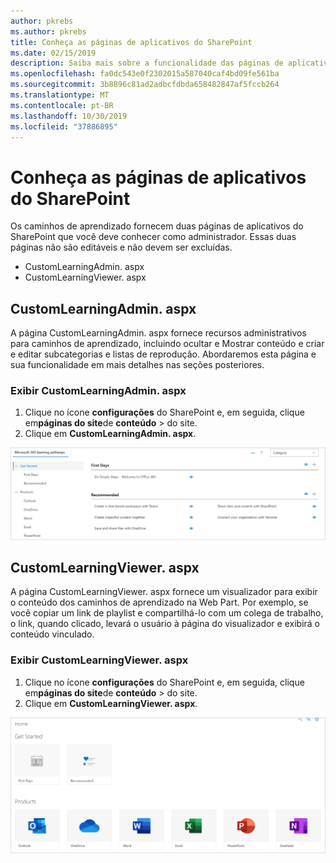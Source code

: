 ```yaml
---
author: pkrebs
ms.author: pkrebs
title: Conheça as páginas de aplicativos do SharePoint
ms.date: 02/15/2019
description: Saiba mais sobre a funcionalidade das páginas de aplicativos do SharePoint nos caminhos de aprendizado do Microsoft 365
ms.openlocfilehash: fa0dc543e0f2302015a587040caf4bd09fe561ba
ms.sourcegitcommit: 3b8896c81ad2adbcfdbda658482847af5fccb264
ms.translationtype: MT
ms.contentlocale: pt-BR
ms.lasthandoff: 10/30/2019
ms.locfileid: "37886895"
---
```

# <a name="get-to-know-the-sharepoint-application-pages"></a>Conheça as páginas de aplicativos do SharePoint

Os caminhos de aprendizado fornecem duas páginas de aplicativos do SharePoint que você deve conhecer como administrador. Essas duas páginas não são editáveis e não devem ser excluídas. 

- CustomLearningAdmin. aspx
- CustomLearningViewer. aspx

## <a name="customlearningadminaspx"></a>CustomLearningAdmin. aspx

A página CustomLearningAdmin. aspx fornece recursos administrativos para caminhos de aprendizado, incluindo ocultar e Mostrar conteúdo e criar e editar subcategorias e listas de reprodução. Abordaremos esta página e sua funcionalidade em mais detalhes nas seções posteriores.

### <a name="view-customlearningadminaspx"></a>Exibir CustomLearningAdmin. aspx

1. Clique no ícone **configurações** do SharePoint e, em seguida, clique em**páginas do site**de **conteúdo** > do site. 
2. Clique em **CustomLearningAdmin. aspx**. 

![CG-adminapppage. png](media/cg-adminapppage.png)

## <a name="customlearningvieweraspx"></a>CustomLearningViewer. aspx
A página CustomLearningViewer. aspx fornece um visualizador para exibir o conteúdo dos caminhos de aprendizado na Web Part. Por exemplo, se você copiar um link de playlist e compartilhá-lo com um colega de trabalho, o link, quando clicado, levará o usuário à página do visualizador e exibirá o conteúdo vinculado. 

### <a name="view-customlearningvieweraspx"></a>Exibir CustomLearningViewer. aspx

1. Clique no ícone **configurações** do SharePoint e, em seguida, clique em**páginas do site**de **conteúdo** > do site. 
2. Clique em **CustomLearningViewer. aspx**. 

![CG-viewerapppage. png](media/cg-viewerapppage.png)

